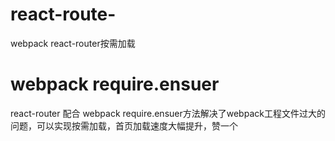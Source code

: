 # react-route-
webpack react-router按需加载
# webpack require.ensuer 
react-router 配合 webpack require.ensuer方法解决了webpack工程文件过大的问题，可以实现按需加载，首页加载速度大幅提升，赞一个
